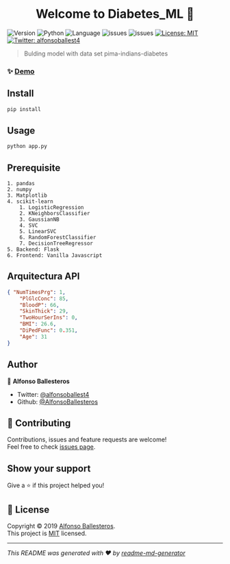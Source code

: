 <h1 align="center">Welcome to Diabetes_ML 👋</h1>
<p>
  <img alt="Version" src="https://img.shields.io/badge/version-0.0.1-blue.svg?cacheSeconds=2592000" />
  <img alt="Python" src="https://img.shields.io/pypi/pyversions/pip" />
  <img alt="Language" src="https://img.shields.io/github/languages/top/AlfonsoBallesteros/Diabetes_ML" />
  <img alt="issues" src="https://img.shields.io/github/issues/AlfonsoBallesteros/Diabetes_ML" />
  <img alt="issues" src="https://img.shields.io/github/last-commit/AlfonsoBallesteros/Diabetes_ML" />
  <a href="https://github.com/AlfonsoBallesteros/Diabetes_ML/blob/master/LICENSE" target="_blank">
    <img alt="License: MIT" src="https://img.shields.io/badge/License-MIT-yellow.svg" />
  </a>
  <a href="https://twitter.com/alfonsoballest4" target="_blank">
    <img alt="Twitter: alfonsoballest4" src="https://img.shields.io/twitter/follow/alfonsoballest4.svg?style=social" />
  </a>
</p>

> Bulding model with data set pima-indians-diabetes

### ✨ [Demo](https://github.com/AlfonsoBallesteros/Diabetes_ML)

## Install

```sh
pip install
```

## Usage

```sh
python app.py
```
## Prerequisite
    1. pandas
    2. numpy
    3. Matplotlib
    4. scikit-learn
        1. LogisticRegression
        2. KNeighborsClassifier
        3. GaussianNB
        4. SVC
        5. LinearSVC
        6. RandomForestClassifier
        7. DecisionTreeRegressor
    5. Backend: Flask
    6. Frontend: Vanilla Javascript

## Arquitectura API

```json
{ "NumTimesPrg": 1,
    "PlGlcConc": 85,
    "BloodP": 66,
    "SkinThick": 29,
    "TwoHourSerIns": 0,
    "BMI": 26.6,
    "DiPedFunc": 0.351,
    "Age": 31
}
```
## Author

👤 **Alfonso Ballesteros**

* Twitter: [@alfonsoballest4](https://twitter.com/alfonsoballest4)
* Github: [@AlfonsoBallesteros](https://github.com/AlfonsoBallesteros)

## 🤝 Contributing

Contributions, issues and feature requests are welcome!<br />Feel free to check [issues page](https://github.com/AlfonsoBallesteros/Diabetes_ML/issues).

## Show your support

Give a ⭐️ if this project helped you!

## 📝 License

Copyright © 2019 [Alfonso Ballesteros](https://github.com/AlfonsoBallesteros).<br />
This project is [MIT](https://github.com/AlfonsoBallesteros/Diabetes_ML/blob/master/LICENSE) licensed.

***
_This README was generated with ❤️ by [readme-md-generator](https://github.com/kefranabg/readme-md-generator)_